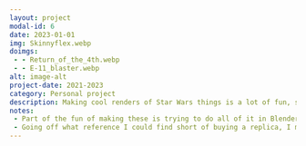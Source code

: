 ```yaml
---
layout: project
modal-id: 6
date: 2023-01-01
img: Skinnyflex.webp
doimgs:
 - - Return_of_the_4th.webp
 - - E-11_blaster.webp
alt: image-alt
project-date: 2021-2023
category: Personal project
description: Making cool renders of Star Wars things is a lot of fun, so I make sure to do it from time to time.  The frame and 'Star Wars' text was generated with geometry nodes based off the camera settings and position, and the crystal was also generated with geometry nodes.  Other minor details such as dings and scratches were done procedurally.  The lightsaber was hand modeled based on a real one and procedurally textured.
notes:
 - Part of the fun of making these is trying to do all of it in Blender.  In this image, the stars were created using geometry nodes and the planet was a procedural texture on a flat plane.
 - Going off what reference I could find short of buying a replica, I modeled this E-11 for 3D printing purposes.  When all the internals are modeled, it makes for really cool translucent renders.
---
```

